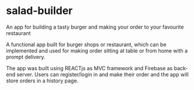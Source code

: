 # salad-builder
An app for building a tasty burger and making your order to your favourite restaurant

A functional app built for burger shops or restaurant, which can be implemented and used for making order sitting at table or from home with a prompt delivery.

The app was built using REACTjs as MVC framework and Firebase as back-end server. Users can register/login in and make their order and the app will store orders in a history page.
